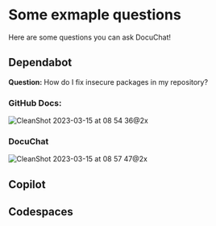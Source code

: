# Some exmaple questions
Here are some questions you can ask DocuChat!

## Dependabot
**Question:** How do I fix insecure packages in my repository?
### GitHub Docs:
![CleanShot 2023-03-15 at 08 54 36@2x](https://user-images.githubusercontent.com/55924754/225315086-9e6a00c7-fd4f-425b-b70a-b70b0e90d61e.png)
### DocuChat
![CleanShot 2023-03-15 at 08 57 47@2x](https://user-images.githubusercontent.com/55924754/225315745-1524cc0e-5214-41c9-b695-08083b6825a4.png)

## Copilot

## Codespaces
